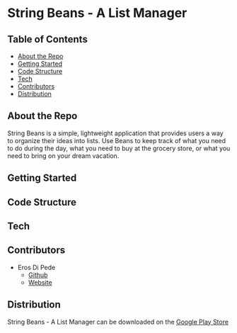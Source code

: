 # String Beans - A List Manager

## Table of Contents
- [About the Repo](#about-the-repo)
- [Getting Started](#getting-started)
- [Code Structure](#code-structure)
- [Tech](#tech)
- [Contributors](#contributors)
- [Distribution](#distribution)

## About the Repo
String Beans is a simple, lightweight application that provides users a way to organize their ideas into lists. 
Use Beans to keep track of what you need to do during the day, what you need to buy at the grocery store, or what you need to bring on your dream vacation.

## Getting Started

## Code Structure

## Tech

## Contributors
- Eros Di Pede
  + [Github](https://github.com/ForkBombGIT)
  + [Website](https://erosdipede.me/)

## Distribution
String Beans - A List Manager can be downloaded on the [Google Play Store](https://play.google.com/store/apps/details?id=teambenedict.list_manager&hl=en)
